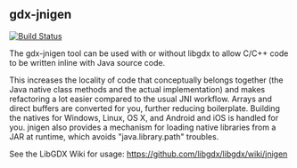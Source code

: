 ## gdx-jnigen

[![Build Status](https://libgdx.badlogicgames.com/jenkins/buildStatus/icon?job=gdx-jnigen)](https://libgdx.badlogicgames.com/jenkins/job/gdx-jnigen/)

The gdx-jnigen tool can be used with or without libgdx to allow C/C++ code to be written inline
with Java source code. 

This increases the locality of code that conceptually belongs together (the Java native class methods and the actual implementation) and makes refactoring a lot easier
compared to the usual JNI workflow. Arrays and direct buffers are converted for you, further
reducing boilerplate. Building the natives for Windows, Linux, OS X, and Android and iOS is handled for
you. jnigen also provides a mechanism for loading native libraries from a JAR at runtime, which
avoids "java.library.path" troubles.

See the LibGDX Wiki for usage: https://github.com/libgdx/libgdx/wiki/jnigen